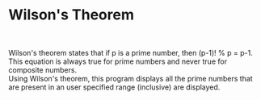 <h1>Wilson's Theorem</h1>
<br>
<p>Wilson's theorem states that if p is a prime number, then (p-1)! % p = p-1.
<br>
This equation is always true for prime numbers and never true for composite numbers. 
<br>
Using Wilson's theorem, this program displays all the prime numbers that are present in an user specified range (inclusive) are displayed. </p>
